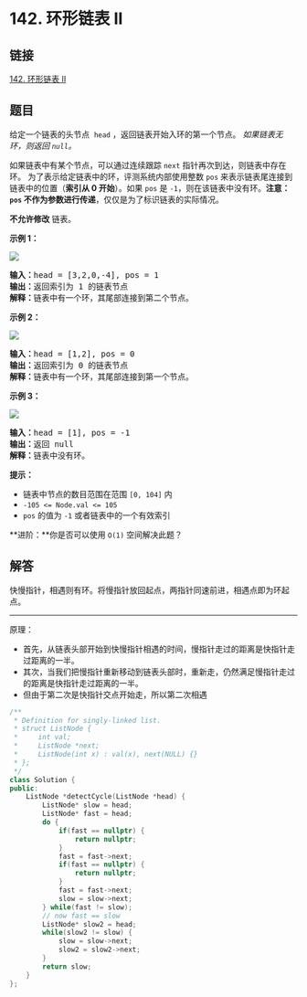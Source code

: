 # 142. 环形链表 II

## 链接

[142. 环形链表 II](https://leetcode.cn/problems/linked-list-cycle-ii/description/)

## 题目

给定一个链表的头节点  `head` ，返回链表开始入环的第一个节点。 _如果链表无环，则返回 `null`。_

如果链表中有某个节点，可以通过连续跟踪 `next` 指针再次到达，则链表中存在环。 为了表示给定链表中的环，评测系统内部使用整数 `pos` 来表示链表尾连接到链表中的位置（**索引从 0 开始**）。如果 `pos` 是 `-1`，则在该链表中没有环。**注意：`pos` 不作为参数进行传递**，仅仅是为了标识链表的实际情况。

**不允许修改** 链表。

**示例 1：**

![](https://assets.leetcode.com/uploads/2018/12/07/circularlinkedlist.png)

<pre><strong>输入：</strong>head = [3,2,0,-4], pos = 1
<strong>输出：</strong>返回索引为 1 的链表节点
<strong>解释：</strong>链表中有一个环，其尾部连接到第二个节点。
</pre>

**示例 2：**

![](https://assets.leetcode-cn.com/aliyun-lc-upload/uploads/2018/12/07/circularlinkedlist_test2.png)

<pre><strong>输入：</strong>head = [1,2], pos = 0
<strong>输出：</strong>返回索引为 0 的链表节点
<strong>解释：</strong>链表中有一个环，其尾部连接到第一个节点。
</pre>

**示例 3：**

![](https://assets.leetcode-cn.com/aliyun-lc-upload/uploads/2018/12/07/circularlinkedlist_test3.png)

<pre><strong>输入：</strong>head = [1], pos = -1
<strong>输出：</strong>返回 null
<strong>解释：</strong>链表中没有环。
</pre>

**提示：**

* 链表中节点的数目范围在范围 `[0, 104]` 内
* `-105 <= Node.val <= 105`
* `pos` 的值为 `-1` 或者链表中的一个有效索引

**进阶：**你是否可以使用 `O(1)` 空间解决此题？

## 解答

快慢指针，相遇则有环。将慢指针放回起点，两指针同速前进，相遇点即为环起点。

---

原理：

* 首先，从链表头部开始到快慢指针相遇的时间，慢指针走过的距离是快指针走过距离的一半。
* 其次，当我们把慢指针重新移动到链表头部时，重新走，仍然满足慢指针走过的距离是快指针走过距离的一半。
* 但由于第二次是快指针交点开始走，所以第二次相遇

```cpp
/**
 * Definition for singly-linked list.
 * struct ListNode {
 *     int val;
 *     ListNode *next;
 *     ListNode(int x) : val(x), next(NULL) {}
 * };
 */
class Solution {
public:
    ListNode *detectCycle(ListNode *head) {
        ListNode* slow = head;
        ListNode* fast = head;
        do {
            if(fast == nullptr) {
                return nullptr;
            }
            fast = fast->next;
            if(fast == nullptr) {
                return nullptr;
            }
            fast = fast->next;
            slow = slow->next;
        } while(fast != slow);
        // now fast == slow
        ListNode* slow2 = head;
        while(slow2 != slow) {
            slow = slow->next;
            slow2 = slow2->next;
        }
        return slow;
    }
};
```
